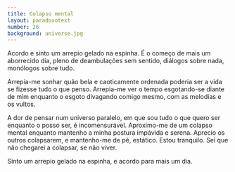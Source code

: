 ```yaml
---
title: Colapso mental
layout: paradoxotext
number: 26
background: universe.jpg
---
```


Acordo e sinto um arrepio gelado na espinha. É o começo de mais um aborrecido dia, pleno de deambulações sem sentido, diálogos sobre nada, monólogos sobre tudo.

Arrepia-me sonhar quão bela e caoticamente ordenada poderia ser a vida se fizesse tudo o que penso. Arrepia-me ver o tempo esgotando-se diante de mim enquanto o esgoto divagando comigo mesmo, com as melodias e os vultos.

A dor de pensar num universo paralelo, em que sou tudo o que quero ser enquanto o posso ser, é incomensurável. Aproximo-me de um colapso mental enquanto mantenho a minha postura impávida e serena. Aprecio os outros colapsarem, e mantenho-me de pé, estático. Estou tranquilo. Sei que não chegarei a colapsar, se não viver.

Sinto um arrepio gelado na espinha, e acordo para mais um dia.
